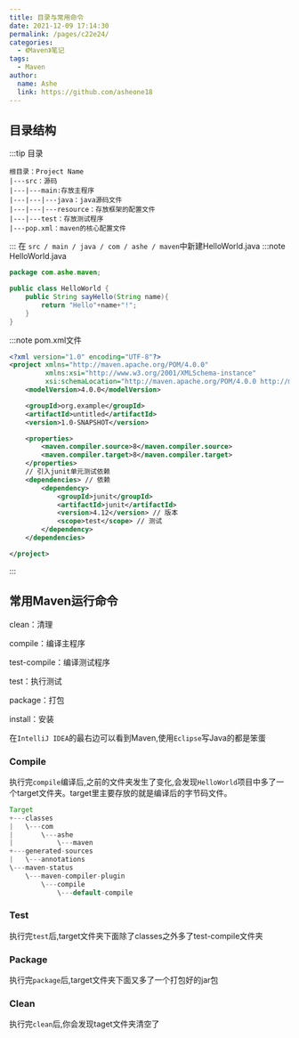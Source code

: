 ```yaml
---
title: 目录与常用命令
date: 2021-12-09 17:14:30
permalink: /pages/c22e24/
categories:
  - 《Maven》笔记
tags:
  - Maven
author:
  name: Ashe
  link: https://github.com/asheone18
---
```


## 目录结构
:::tip 目录
```
根目录：Project Name
|---src：源码
|---|---main:存放主程序
|---|---|---java：java源码文件
|---|---|---resource：存放框架的配置文件
|---|---test：存放测试程序
|---pop.xml：maven的核心配置文件
```
:::
在 ``` src / main / java / com / ashe / maven ```中新建HelloWorld.java
:::note HelloWorld.java
```java
package com.ashe.maven;

public class HelloWorld {
    public String sayHello(String name){
        return "Hello"+name+"!";
    }
}
```

:::note pom.xml文件
```xml
<?xml version="1.0" encoding="UTF-8"?>
<project xmlns="http://maven.apache.org/POM/4.0.0"
         xmlns:xsi="http://www.w3.org/2001/XMLSchema-instance"
         xsi:schemaLocation="http://maven.apache.org/POM/4.0.0 http://maven.apache.org/xsd/maven-4.0.0.xsd">
    <modelVersion>4.0.0</modelVersion>

    <groupId>org.example</groupId>
    <artifactId>untitled</artifactId>
    <version>1.0-SNAPSHOT</version>

    <properties>
        <maven.compiler.source>8</maven.compiler.source>
        <maven.compiler.target>8</maven.compiler.target>
    </properties>
    // 引入junit单元测试依赖
    <dependencies> // 依赖
        <dependency>
            <groupId>junit</groupId> 
            <artifactId>junit</artifactId>
            <version>4.12</version> // 版本
            <scope>test</scope> // 测试
        </dependency>
    </dependencies>

</project>
```
:::

## 常用Maven运行命令

clean：清理

compile：编译主程序

test-compile：编译测试程序

test：执行测试

package：打包

install：安装

在`IntelliJ IDEA`的最右边可以看到Maven,使用`Eclipse`写Java的都是笨蛋

### Compile

执行完`compile`编译后,之前的文件夹发生了变化,会发现`HelloWorld`项目中多了一个target文件夹。target里主要存放的就是编译后的字节码文件。
```java
Target
+---classes
|   \---com
|       \---ashe
|           \---maven
+---generated-sources
|   \---annotations
\---maven-status
    \---maven-compiler-plugin
        \---compile
            \---default-compile
```

### Test
执行完`test`后,target文件夹下面除了classes之外多了test-compile文件夹

### Package
执行完`package`后,target文件夹下面又多了一个打包好的jar包

### Clean 
执行完`clean`后,你会发现taget文件夹清空了